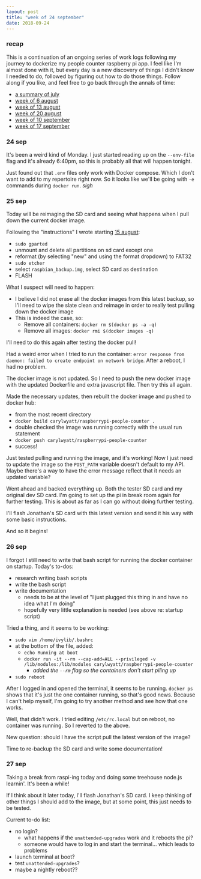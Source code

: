 ```yaml
---
layout: post
title: "week of 24 september"
date: 2018-09-24
---
```


### recap

This is a continuation of an ongoing series of work logs following my journey to dockerize my people counter raspberry pi app. I feel like I'm almost done with it, but every day is a new discovery of things I didn't know I needed to do, followed by figuring out how to do those things. Follow along if you like, and feel free to go back through the annals of time:
- [a summary of july](http://carylwyatt.github.io/blog/2018/08/03/work-log-jul-30)
- [week of 6 august](http://carylwyatt.github.io/blog/2018/08/06/week-of-6-august)
- [week of 13 august](http://carylwyatt.github.io/blog/2018/08/13/week-of-13-august)
- [week of 20 august](http://carylwyatt.github.io/blog/2018/08/20/week-of-20-august)
- [week of 10 september](http://carylwyatt.github.io/blog/2018/09/10/week-of-10-sep)
- [week of 17 september](http://carylwyatt.github.io/blog/2018/09/17/week-of-17-sep)

### 24 sep

It's been a weird kind of Monday. I just started reading up on the `--env-file` flag and it's already 6:40pm, so this is probably all that will happen tonight.

Just found out that `.env` files only work with Docker compose. Which I don't want to add to my repertoire right now. So it looks like we'll be going with `-e` commands during `docker run`. *sigh*

### 25 sep

Today will be reimaging the SD card and seeing what happens when I pull down the current docker image. 

Following the "instructions" I wrote starting [15 august](http://carylwyatt.github.io/blog/2018/08/13/week-of-13-august):
  - `sudo gparted`
  - unmount and delete all partitions on sd card except one
  - reformat (by selecting "new" and using the format dropdown) to FAT32
  - `sudo etcher`
  - select `raspbian_backup.img`, select SD card as destination
  - FLASH

What I suspect will need to happen:
  - I believe I did not erase all the docker images from this latest backup, so I'll need to wipe the slate clean and reimage in order to really test pulling down the docker image
  - This is indeed the case, so:
    - Remove all containers: `docker rm $(docker ps -a -q)`
    - Remove all images: `docker rmi $(docker images -q)`

I'll need to do this again after testing the docker pull!

Had a weird error when I tried to run the container: `error response from daemon: failed to create endpoint on network bridge`. After a reboot, I had no problem.

The docker image is not updated. So I need to push the new docker image with the updated Dockerfile and extra javascript file. Then try this all again. 

Made the necessary updates, then rebuilt the docker image and pushed to docker hub:
  - from the most recent directory
  - `docker build carylwyatt/raspberrypi-people-counter .`
  - double checked the image was running correctly with the usual run statement
  - `docker push carylwyatt/raspberrypi-people-counter`
  - success!

Just tested pulling and running the image, and it's working! Now I just need to update the image so the `POST_PATH` variable doesn't default to my API. Maybe there's a way to have the error message reflect that it needs an updated variable?

Went ahead and backed everything up. Both the tester SD card and my original dev SD card. I'm going to set up the pi in break room again for further testing. This is about as far as I can go without doing further testing.

I'll flash Jonathan's SD card with this latest version and send it his way with some basic instructions. 

And so it begins!

### 26 sep

I forgot I still need to write that bash script for running the docker container on startup. Today's to-dos:
  - research writing bash scripts
  - write the bash script
  - write documentation
    - needs to be at the level of "I just plugged this thing in and have no idea what I'm doing"
    - hopefully very little explanation is needed (see above re: startup script)

Tried a thing, and it seems to be working:
  - `sudo vim /home/ivylib/.bashrc`
  - at the bottom of the file, added:
    - `echo Running at boot`
    - `docker run -it --rm --cap-add=ALL --privileged -v /lib/modules:/lib/modules carylwyatt/raspberrypi-people-counter`
      - *added the `--rm` flag so the containers don't start piling up*
  - `sudo reboot`

After I logged in and opened the terminal, it seems to be running. `docker ps` shows that it's just the one container running, so that's good news. Because I can't help myself, I'm going to try another method and see how that one works. 

Well, that didn't work. I tried editing `/etc/rc.local` but on reboot, no container was running. So I reverted to the above.

New question: should I have the script pull the latest version of the image?

Time to re-backup the SD card and write some documentation!

### 27 sep

Taking a break from raspi-ing today and doing some treehouse node.js learnin'. It's been a while!

If I think about it later today, I'll flash Jonathan's SD card. I keep thinking of other things I should add to the image, but at some point, this just needs to be tested. 

Current to-do list:
- no login? 
  - what happens if the `unattended-upgrades` work and it reboots the pi?
  - someone would have to log in and start the terminal... which leads to problems
- launch terminal at boot?
- test `unattended-upgrades`?
- maybe a nightly reboot??
